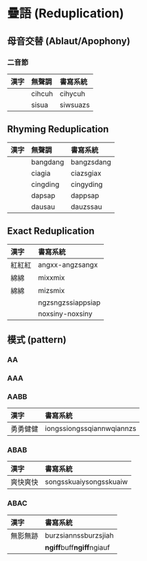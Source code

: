 # 疊語 \(Reduplication\)

## 母音交替 \(Ablaut/Apophony\)

### 二音節

| 漢字 | 無聲調 | 書寫系統 |
| :--- | :--- | :--- |
| | cihcuh | cihycuh |
| | sisua | siwsuazs |

## Rhyming Reduplication

| 漢字 | 無聲調 | 書寫系統 |
| :--- | :--- | :--- |
| | bangdang | bangzsdang |
| | ciagia | ciazsgiax |
| | cingding | cingyding |
| | dapsap | dappsap |
| | dausau | dauzssau |

## Exact Reduplication

| 漢字 | 書寫系統 |
| :--- | :--- |
| 紅紅紅 | angxx-angzsangx |
| 綿綿 | mixxmix |
| 綿綿 | mizsmix |
| | ngzsngzssiappsiap |
| | noxsiny-noxsiny |

## 模式 \(pattern\)

### AA

### AAA

### AABB

| 漢字 | 書寫系統 |
| :--- | :--- |
| 勇勇健健 | iongssiongssqiannwqiannzs |

### ABAB

| 漢字 | 書寫系統 |
| :--- | :--- |
| 爽快爽快 | songsskuaiysongsskuaiw |

### ABAC

| 漢字 | 書寫系統 |
| :--- | :--- |
| 無影無跡 | burzsiannssburzsjiah |
| | **ngiff**buff**ngiff**ngiauf |


